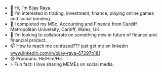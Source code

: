 - 👋 Hi, I’m Bijay Raya.
- 👀 I’m interested in trading, investment, finance, playing online games and social bonding.
- 🌱 I completed my MSc. Accounting and Finance from Cardiff Metropolitan University, Cardiff, Wales, UK.
- 💞️ I’m looking to collaborate on something new in future of finance and financial product.
- 📫 How to reach me confused??? just get me on linkedin www.linkedin.com/in/bijay-raya-67297b181
- 😄 Pronouns: He/Him/His
- ⚡ Fun fact: I love sharing MEMEs on social media.

<!---
Bizayyy/Bizayyy is a ✨ special ✨ repository because its `README.md` (this file) appears on your GitHub profile.
You can click the Preview link to take a look at your changes.
--->

